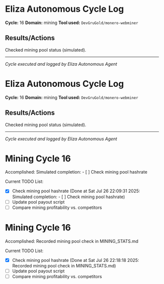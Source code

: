 # Eliza Autonomous Cycle Log

**Cycle:** 16
**Domain:** mining
**Tool used:** `DevGruGold/monero-webminer`

## Results/Actions
Checked mining pool status (simulated).

---
*Cycle executed and logged by Eliza Autonomous Agent*

# Eliza Autonomous Cycle Log

**Cycle:** 16
**Domain:** mining
**Tool used:** `DevGruGold/monero-webminer`

## Results/Actions
Checked mining pool status (simulated).

---
*Cycle executed and logged by Eliza Autonomous Agent*

# Mining Cycle 16

Accomplished: Simulated completion: - [ ] Check mining pool hashrate

Current TODO List:

- [x] Check mining pool hashrate  (Done at Sat Jul 26 22:09:31 2025: Simulated completion: - [ ] Check mining pool hashrate)
- [ ] Update pool payout script
- [ ] Compare mining profitability vs. competitors

# Mining Cycle 16

Accomplished: Recorded mining pool check in MINING_STATS.md

Current TODO List:

- [x] Check mining pool hashrate  (Done at Sat Jul 26 22:18:18 2025: Recorded mining pool check in MINING_STATS.md)
- [ ] Update pool payout script
- [ ] Compare mining profitability vs. competitors